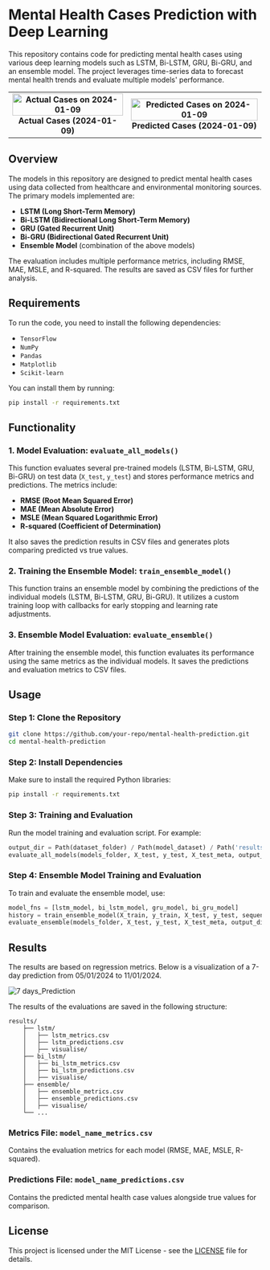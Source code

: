 # Mental Health Cases Prediction with Deep Learning

This repository contains code for predicting mental health cases using various deep learning models such as LSTM, Bi-LSTM, GRU, Bi-GRU, and an ensemble model. The project leverages time-series data to forecast mental health trends and evaluate multiple models' performance.

<table>
  <tr>
    <td style="text-align: center; font-weight: bold;">
      <img src="https://github.com/user-attachments/assets/018ddcaf-d4d8-4d52-b2b9-065f3e53ea80" alt="Actual Cases on 2024-01-09" style="width: 100%;" />
      Actual Cases (2024-01-09)
    </td>
    <td style="text-align: center; font-weight: bold;">
      <img src="https://github.com/user-attachments/assets/44bd4263-fe39-49c5-ac38-55d7ac28ecd1" alt="Predicted Cases on 2024-01-09" style="width: 100%;" />
      Predicted Cases (2024-01-09)
    </td>
  </tr>
</table>

## Overview

The models in this repository are designed to predict mental health cases using data collected from healthcare and environmental monitoring sources. The primary models implemented are:

- **LSTM (Long Short-Term Memory)**
- **Bi-LSTM (Bidirectional Long Short-Term Memory)**
- **GRU (Gated Recurrent Unit)**
- **Bi-GRU (Bidirectional Gated Recurrent Unit)**
- **Ensemble Model** (combination of the above models)

The evaluation includes multiple performance metrics, including RMSE, MAE, MSLE, and R-squared. The results are saved as CSV files for further analysis.

## Requirements

To run the code, you need to install the following dependencies:

- `TensorFlow`
- `NumPy`
- `Pandas`
- `Matplotlib`
- `Scikit-learn`

You can install them by running:

```bash
pip install -r requirements.txt
```

## Functionality

### 1. Model Evaluation: `evaluate_all_models()`
This function evaluates several pre-trained models (LSTM, Bi-LSTM, GRU, Bi-GRU) on test data (`X_test`, `y_test`) and stores performance metrics and predictions. The metrics include:

- **RMSE (Root Mean Squared Error)**
- **MAE (Mean Absolute Error)**
- **MSLE (Mean Squared Logarithmic Error)**
- **R-squared (Coefficient of Determination)**

It also saves the prediction results in CSV files and generates plots comparing predicted vs true values.

### 2. Training the Ensemble Model: `train_ensemble_model()`
This function trains an ensemble model by combining the predictions of the individual models (LSTM, Bi-LSTM, GRU, Bi-GRU). It utilizes a custom training loop with callbacks for early stopping and learning rate adjustments.

### 3. Ensemble Model Evaluation: `evaluate_ensemble()`
After training the ensemble model, this function evaluates its performance using the same metrics as the individual models. It saves the predictions and evaluation metrics to CSV files.

## Usage

### Step 1: Clone the Repository

```bash
git clone https://github.com/your-repo/mental-health-prediction.git
cd mental-health-prediction
```

### Step 2: Install Dependencies

Make sure to install the required Python libraries:

```bash
pip install -r requirements.txt
```

### Step 3: Training and Evaluation

Run the model training and evaluation script. For example:

```python
output_dir = Path(dataset_folder) / Path(model_dataset) / Path('results')
evaluate_all_models(models_folder, X_test, y_test, X_test_meta, output_dir)
```

### Step 4: Ensemble Model Training and Evaluation

To train and evaluate the ensemble model, use:

```python
model_fns = [lstm_model, bi_lstm_model, gru_model, bi_gru_model]
history = train_ensemble_model(X_train, y_train, X_test, y_test, sequence_length, models_folder, model_fns, epochs=500)
evaluate_ensemble(models_folder, X_test, y_test, X_test_meta, output_dir, model_name="ensemble")
```

## Results

The results are based on regression metrics. Below is a visualization of a 7-day prediction from 05/01/2024 to 11/01/2024.

![7 days_Prediction](https://github.com/user-attachments/assets/7be44e03-8fee-401c-a301-c54cd78dbbe4)

The results of the evaluations are saved in the following structure:

```
results/
    ├── lstm/
    │   ├── lstm_metrics.csv
    │   ├── lstm_predictions.csv
    │   ├── visualise/
    ├── bi_lstm/
    │   ├── bi_lstm_metrics.csv
    │   ├── bi_lstm_predictions.csv
    │   ├── visualise/
    ├── ensemble/
    │   ├── ensemble_metrics.csv
    │   ├── ensemble_predictions.csv
    │   ├── visualise/
    └── ...
```

### Metrics File: `model_name_metrics.csv`
Contains the evaluation metrics for each model (RMSE, MAE, MSLE, R-squared).

### Predictions File: `model_name_predictions.csv`
Contains the predicted mental health case values alongside true values for comparison.

## License

This project is licensed under the MIT License - see the [LICENSE](LICENSE) file for details.

